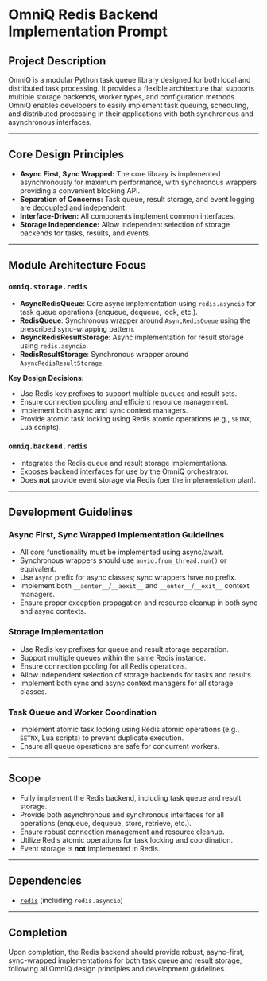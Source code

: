 # OmniQ Redis Backend Implementation Prompt

## Project Description

OmniQ is a modular Python task queue library designed for both local and distributed task processing. It provides a flexible architecture that supports multiple storage backends, worker types, and configuration methods. OmniQ enables developers to easily implement task queuing, scheduling, and distributed processing in their applications with both synchronous and asynchronous interfaces.

---

## Core Design Principles

- **Async First, Sync Wrapped:** The core library is implemented asynchronously for maximum performance, with synchronous wrappers providing a convenient blocking API.
- **Separation of Concerns:** Task queue, result storage, and event logging are decoupled and independent.
- **Interface-Driven:** All components implement common interfaces.
- **Storage Independence:** Allow independent selection of storage backends for tasks, results, and events.

---

## Module Architecture Focus

### `omniq.storage.redis`

- **AsyncRedisQueue**: Core async implementation using `redis.asyncio` for task queue operations (enqueue, dequeue, lock, etc.).
- **RedisQueue**: Synchronous wrapper around `AsyncRedisQueue` using the prescribed sync-wrapping pattern.
- **AsyncRedisResultStorage**: Async implementation for result storage using `redis.asyncio`.
- **RedisResultStorage**: Synchronous wrapper around `AsyncRedisResultStorage`.

**Key Design Decisions:**
- Use Redis key prefixes to support multiple queues and result sets.
- Ensure connection pooling and efficient resource management.
- Implement both async and sync context managers.
- Provide atomic task locking using Redis atomic operations (e.g., `SETNX`, Lua scripts).

### `omniq.backend.redis`

- Integrates the Redis queue and result storage implementations.
- Exposes backend interfaces for use by the OmniQ orchestrator.
- Does **not** provide event storage via Redis (per the implementation plan).

---

## Development Guidelines

### Async First, Sync Wrapped Implementation Guidelines

- All core functionality must be implemented using async/await.
- Synchronous wrappers should use `anyio.from_thread.run()` or equivalent.
- Use `Async` prefix for async classes; sync wrappers have no prefix.
- Implement both `__aenter__`/`__aexit__` and `__enter__`/`__exit__` context managers.
- Ensure proper exception propagation and resource cleanup in both sync and async contexts.

### Storage Implementation

- Use Redis key prefixes for queue and result storage separation.
- Support multiple queues within the same Redis instance.
- Ensure connection pooling for all Redis operations.
- Allow independent selection of storage backends for tasks and results.
- Implement both sync and async context managers for all storage classes.

### Task Queue and Worker Coordination

- Implement atomic task locking using Redis atomic operations (e.g., `SETNX`, Lua scripts) to prevent duplicate execution.
- Ensure all queue operations are safe for concurrent workers.

---

## Scope

- Fully implement the Redis backend, including task queue and result storage.
- Provide both asynchronous and synchronous interfaces for all operations (enqueue, dequeue, store, retrieve, etc.).
- Ensure robust connection management and resource cleanup.
- Utilize Redis atomic operations for task locking and coordination.
- Event storage is **not** implemented in Redis.

---

## Dependencies

- [`redis`](https://pypi.org/project/redis/) (including `redis.asyncio`)

---

## Completion

Upon completion, the Redis backend should provide robust, async-first, sync-wrapped implementations for both task queue and result storage, following all OmniQ design principles and development guidelines.